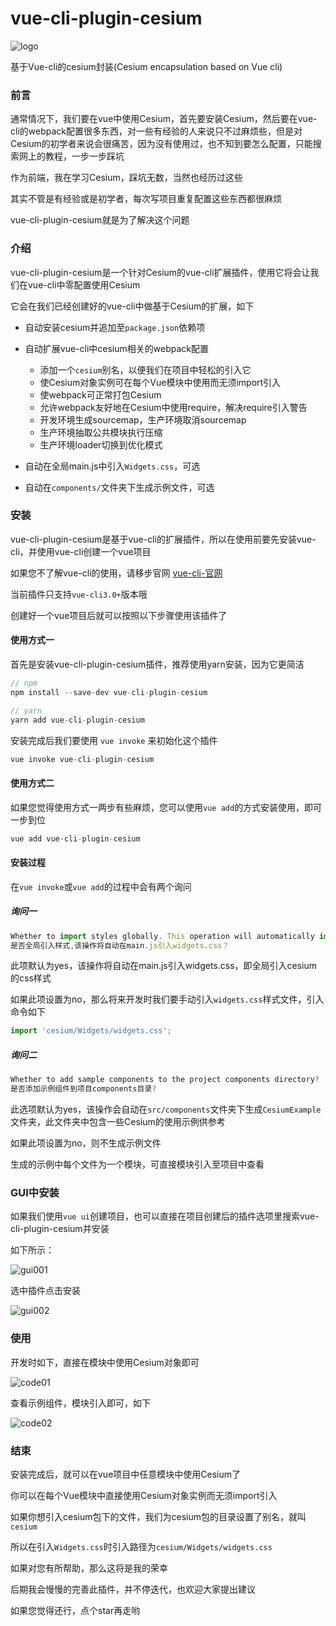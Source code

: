 # vue-cli-plugin-cesium


![logo](./logo.png)





基于Vue-cli的cesium封装(Cesium encapsulation based on Vue cli)

### 前言

通常情况下，我们要在vue中使用Cesium，首先要安装Cesium，然后要在vue-cli的webpack配置很多东西，对一些有经验的人来说只不过麻烦些，但是对Cesium的初学者来说会很痛苦，因为没有使用过，也不知到要怎么配置，只能搜索网上的教程，一步一步踩坑

作为前端，我在学习Cesium，踩坑无数，当然也经历过这些

其实不管是有经验或是初学者，每次写项目重复配置这些东西都很麻烦

vue-cli-plugin-cesium就是为了解决这个问题



### 介绍

vue-cli-plugin-cesium是一个针对Cesium的vue-cli扩展插件，使用它将会让我们在vue-cli中零配置使用Cesium

它会在我们已经创建好的vue-cli中做基于Cesium的扩展，如下

- 自动安装cesium并追加至`package.json`依赖项

- 自动扩展vue-cli中cesium相关的webpack配置
  - 添加一个`cesium`别名，以便我们在项目中轻松的引入它
  - 使Cesium对象实例可在每个Vue模块中使用而无须import引入
  - 使webpack可正常打包Cesium
  - 允许webpack友好地在Cesium中使用require，解决require引入警告
  - 开发环境生成sourcemap，生产环境取消sourcemap
  - 生产环境抽取公共模块执行压缩
  - 生产环境loader切换到优化模式
- 自动在全局main.js中引入`Widgets.css`，可选
- 自动在`components/`文件夹下生成示例文件，可选



### 安装

vue-cli-plugin-cesium是基于vue-cli的扩展插件，所以在使用前要先安装vue-cli，并使用vue-cli创建一个vue项目

如果您不了解vue-cli的使用，请移步官网 [vue-cli-官网](https://cli.vuejs.org/zh/guide/) 

当前插件只支持`vue-cli3.0+`版本哦

创建好一个vue项目后就可以按照以下步骤使用该插件了

#### 使用方式一

首先是安装vue-cli-plugin-cesium插件，推荐使用yarn安装，因为它更简洁

```js
// npm
npm install --save-dev vue-cli-plugin-cesium

// yarn
yarn add vue-cli-plugin-cesium
```

安装完成后我们要使用 `vue invoke` 来初始化这个插件

```js
vue invoke vue-cli-plugin-cesium
```



#### 使用方式二

如果您觉得使用方式一两步有些麻烦，您可以使用`vue add`的方式安装使用，即可一步到位

```js
vue add vue-cli-plugin-cesium
```



#### 安装过程

在`vue invoke`或`vue add`的过程中会有两个询问

##### 询问一

```js
Whether to import styles globally. This operation will automatically import widgets.css in main.js?
是否全局引入样式,该操作将自动在main.js引入widgets.css？
```

此项默认为yes，该操作将自动在main.js引入widgets.css，即全局引入cesium的css样式

如果此项设置为no，那么将来开发时我们要手动引入`widgets.css`样式文件，引入命令如下

```js
import 'cesium/Widgets/widgets.css';
```

##### 询问二

```js
Whether to add sample components to the project components directory?
是否添加示例组件到项目components目录?
```

此选项默认为yes，该操作会自动在`src/components`文件夹下生成`CesiumExample`文件夹，此文件夹中包含一些Cesium的使用示例供参考

如果此项设置为no，则不生成示例文件

生成的示例中每个文件为一个模块，可直接模块引入至项目中查看





### GUI中安装

如果我们使用`vue ui`创建项目，也可以直接在项目创建后的插件选项里搜索vue-cli-plugin-cesium并安装

如下所示：

![gui001](assets/img/gui001.png)

选中插件点击安装

![gui002](assets/img/gui002.png)





### 使用

开发时如下，直接在模块中使用Cesium对象即可

![code01](assets/img/code01.png)

查看示例组件，模块引入即可，如下

![code02](assets/img/code02.png)



### 结束

安装完成后，就可以在vue项目中任意模块中使用Cesium了

你可以在每个Vue模块中直接使用Cesium对象实例而无须import引入

如果你想引入cesium包下的文件，我们为cesium包的目录设置了别名，就叫`cesium`

所以在引入`Widgets.css`时引入路径为`cesium/Widgets/widgets.css`



如果对您有所帮助，那么这将是我的荣幸

后期我会慢慢的完善此插件，并不停迭代，也欢迎大家提出建议

如果您觉得还行，点个star再走哟


